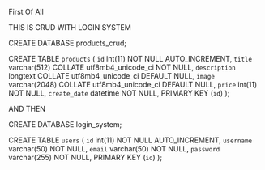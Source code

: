 First Of All


THIS IS CRUD WITH LOGIN SYSTEM

CREATE DATABASE products_crud;

CREATE TABLE `products` (
  `id` int(11) NOT NULL AUTO_INCREMENT,
  `title` varchar(512) COLLATE utf8mb4_unicode_ci NOT NULL,
  `description` longtext COLLATE utf8mb4_unicode_ci DEFAULT NULL,
  `image` varchar(2048) COLLATE utf8mb4_unicode_ci DEFAULT NULL,
  `price` int(11) NOT NULL,
  `create_date` datetime NOT NULL,
  PRIMARY KEY (`id`)
);


AND THEN

CREATE DATABASE login_system;

CREATE TABLE `users` (
  `id` int(11) NOT NULL AUTO_INCREMENT,
  `username` varchar(50) NOT NULL,
  `email` varchar(50) NOT NULL,
  `password` varchar(255) NOT NULL,
  PRIMARY KEY (`id`)
);
